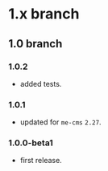 # 1.x branch
## 1.0 branch
### 1.0.2
* added tests.

### 1.0.1
* updated for `me-cms` `2.27`.

### 1.0.0-beta1
* first release.
